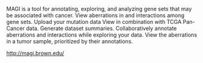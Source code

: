 MAGI is a tool for annotating, exploring, and analyzing gene sets that may be associated with cancer.
View aberrations in and interactions among gene sets.
Upload your mutation data
View in combination with TCGA Pan-Cancer data.
Generate dataset summaries.
Collaboratively annotate aberrations and interactions while exploring your data.
View the aberrations in a tumor sample, prioritized by their annotations.


http://magi.brown.edu/
